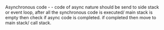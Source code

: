 

Asynchronous code - 
    - code of async nature should be send to side stack or event loop, after all the synchronous code is executed/ main stack is empty then check if async code is completed. if completed then move to main stack/ call stack.